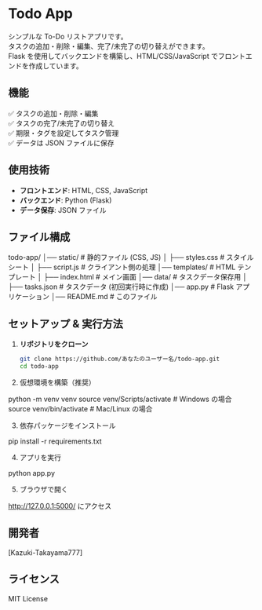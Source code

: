 # Todo App

シンプルな To-Do リストアプリです。  
タスクの追加・削除・編集、完了/未完了の切り替えができます。  
Flask を使用してバックエンドを構築し、HTML/CSS/JavaScript でフロントエンドを作成しています。

## 機能

✅ タスクの追加・削除・編集  
✅ タスクの完了/未完了の切り替え  
✅ 期限・タグを設定してタスク管理  
✅ データは JSON ファイルに保存  

## 使用技術

- **フロントエンド**: HTML, CSS, JavaScript  
- **バックエンド**: Python (Flask)  
- **データ保存**: JSON ファイル  

## ファイル構成

todo-app/ │── static/ # 静的ファイル (CSS, JS) │ ├── styles.css # スタイルシート │ ├── script.js # クライアント側の処理 │── templates/ # HTML テンプレート │ ├── index.html # メイン画面 │── data/ # タスクデータ保存用 │ ├── tasks.json # タスクデータ (初回実行時に作成) │── app.py # Flask アプリケーション │── README.md # このファイル


## セットアップ & 実行方法

1. **リポジトリをクローン**
   ```sh
   git clone https://github.com/あなたのユーザー名/todo-app.git
   cd todo-app

2. 仮想環境を構築（推奨）

python -m venv venv
source venv/Scripts/activate  # Windows の場合
source venv/bin/activate      # Mac/Linux の場合

3. 依存パッケージをインストール

pip install -r requirements.txt

4. アプリを実行

python app.py

5. ブラウザで開く

http://127.0.0.1:5000/ にアクセス


## 開発者
[Kazuki-Takayama777]

## ライセンス
MIT License
